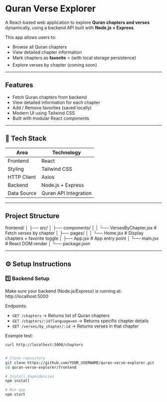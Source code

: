 # Quran Verse Explorer

A React-based web application to explore **Quran chapters and verses** dynamically, using a backend API built with **Node.js + Express**.

This app allows users to:
- Browse all Quran chapters
- View detailed chapter information
- Mark chapters as **favorite** ⭐ (with local storage persistence)
- Explore verses by chapter (coming soon)

---

## Features

- Fetch Quran chapters from backend
- View detailed information for each chapter
- Add / Remove favorites (saved locally)
- Modern UI using Tailwind CSS
- Built with modular React components

---

## 🧠 Tech Stack

| Area | Technology |
|------|-------------|
| Frontend | React |
| Styling | Tailwind CSS |
| HTTP Client | Axios |
| Backend | Node.js + Express |
| Data Source | Quran API Integration |

---

## Project Structure
frontend/
│
├── src/
│ ├── components/
│ │ └── VersesByChapter.jsx # Fetch verses by chapter
│ ├── pages/
│ │ └── Home.jsx # Display chapters + favorite toggle
│ ├── App.jsx # App entry point
│ └── main.jsx # React DOM render
│
└── package.json


---

## ⚙️ Setup Instructions

### 1️⃣ Backend Setup

Make sure your backend (Node.js/Express) is running at: http://localhost:5000

Endpoints:
- `GET /chapters` → Returns list of Quran chapters
- `GET /chapters/:id?language=en` → Returns specific chapter details
- `GET /verses/by_chapter/:id` → Returns verses in that chapter

Example test:

```bash
curl http://localhost:5000/chapters


# Clone repository
git clone https://github.com/YOUR_USERNAME/quran-verse-explorer.git
cd quran-verse-explorer/frontend

# Install dependencies
npm install

# Run app
npm start




